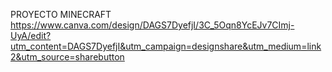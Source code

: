 
PROYECTO MINECRAFT
https://www.canva.com/design/DAGS7DyefjI/3C_5Oqn8YcEJv7CImj-UyA/edit?utm_content=DAGS7DyefjI&utm_campaign=designshare&utm_medium=link2&utm_source=sharebutton
